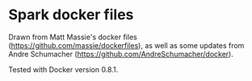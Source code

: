Spark docker files
===========

Drawn from Matt Massie's docker files (https://github.com/massie/dockerfiles),
as well as some updates from Andre Schumacher (https://github.com/AndreSchumacher/docker).

Tested with Docker version 0.8.1.
